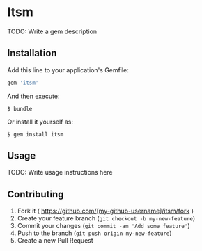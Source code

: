 # Itsm

TODO: Write a gem description

## Installation

Add this line to your application's Gemfile:

```ruby
gem 'itsm'
```

And then execute:

    $ bundle

Or install it yourself as:

    $ gem install itsm

## Usage

TODO: Write usage instructions here

## Contributing

1. Fork it ( https://github.com/[my-github-username]/itsm/fork )
2. Create your feature branch (`git checkout -b my-new-feature`)
3. Commit your changes (`git commit -am 'Add some feature'`)
4. Push to the branch (`git push origin my-new-feature`)
5. Create a new Pull Request
